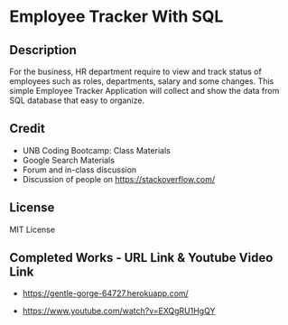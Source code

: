 # Employee Tracker With SQL 

## Description
For the business, HR department require to view and track status of employees such as roles, departments, salary and some changes. This simple Employee Tracker Application will collect and show the data from SQL database that easy to organize.

## Credit
- UNB Coding Bootcamp: Class Materials 
- Google Search Materials
- Forum and in-class discussion 
- Discussion of people on https://stackoverflow.com/

## License
MIT License

## Completed Works - URL Link & Youtube Video Link

- https://gentle-gorge-64727.herokuapp.com/

- https://www.youtube.com/watch?v=EXQgRU1HgQY
